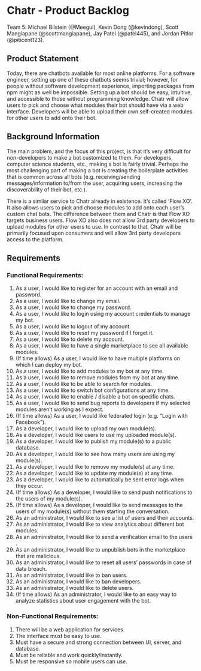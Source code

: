 # Chatr - Product Backlog

Team 5: Michael Bilstein (@Meegul), Kevin Dong (@kevindong), Scott Mangiapane (@scottmangiapane), Jay Patel (@patel445), and Jordan Pitlor (@piticent123).

## Product Statement

Today, there are chatbots available for most online platforms. For a software engineer, setting up one of these chatbots seems trivial; however, for people without software development experience, importing packages from npm might as well be impossible. Setting up a bot should be easy, intuitive, and accessible to those without programming knowledge. Chatr will allow users to pick and choose what modules their bot should have via a web interface. Developers will be able to upload their own self-created modules for other users to add onto their bot. 


## Background Information

The main problem, and the focus of this project, is that it’s very difficult for non-developers to make a bot customized to them. For developers, computer science students, etc., making a bot is fairly trivial. Perhaps the most challenging part of making a bot is creating the boilerplate activities that is common across all bots (e.g. receiving/sending messages/information to/from the user, acquiring users, increasing the discoverability of their bot, etc.).

There is a similar service to Chatr already in existence. It’s called ‘Flow XO’. It also allows users to pick and choose modules to add onto each user’s custom chat bots. The difference between them and Chatr is that Flow XO targets business users. Flow XO also does not allow 3rd party developers to upload modules for other users to use. In contrast to that, Chatr will be primarily focused upon consumers and will allow 3rd party developers access to the platform. 

## Requirements

### Functional Requirements:
1. As a user, I would like to register for an account with an email and password.
2. As a user, I would like to change my email.
3. As a user, I would like to change my password. 
4. As a user, I would like to login using my account credentials to manage my bot.
5. As a user, I would like to logout of my account.
6. As a user, I would like to reset my password if I forget it.
7. As a user, I would like to delete my account.
8. As a user, I would like to have a single marketplace to see all available modules.
9. (If time allows) As a user, I would like to have multiple platforms on which I can deploy my bot.
10. As a user, I would like to add modules to my bot at any time.
11. As a user, I would like to remove modules from my bot at any time.
12. As a user, I would like to be able to search for modules.
13. As a user, I would like to switch bot configurations at any time.
14. As a user, I would like to enable / disable a bot on specific chats.
15. As a user, I would like to send bug reports to developers if my selected modules aren’t working as I expect.
16. (If time allows) As a user, I would like federated login (e.g. “Login with Facebook”).
17. As a developer, I would like to upload my own module(s).
18. As a developer, I would like users to use my uploaded module(s).
19. As a developer, I would like to publish my module(s) to a public database.
20. As a developer, I would like to see how many users are using my module(s).
21. As a developer, I would like to remove my module(s) at any time.
22. As a developer, I would like to update my module(s) at any time.
23. As a developer, I would like to automatically be sent error logs when they occur.
24. (If time allows) As a developer, I would like to send push notifications to the users of my module(s).
25. (If time allows) As a developer, I would like to send messages to the users of my module(s) without them starting the conversation.
26. As an administrator, I would like to see a list of users and their accounts.
27. As an administrator, I would like to view analytics about different bot modules.
28. As an administrator, I would like to send a verification email to the users .
29. As an administrator, I would like to unpublish bots in the marketplace that are malicious.
30. As an administrator, I would like to reset all users’ passwords in case of data breach.
31. As an administrator, I would like to ban users.
32. As an administrator, I would like to ban developers.
33. As an administrator, I would like to delete users.
34. (If time allows) As an administrator, I would like to an easy way to analyze statistics about user engagement with the bot.

### Non-Functional Requirements:
1. There will be a web application for services.
2. The interface must be easy to use.
3. Must have a secure and strong connection between UI, server, and database. 
4. Must be reliable and work quickly/instantly.
5. Must be responsive so mobile users can use.
